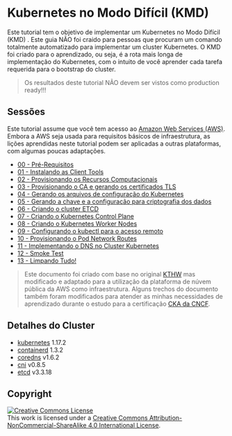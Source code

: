 # Kubernetes no Modo Difícil (KMD)
Este tutorial tem o objetivo de implementar um Kubernetes no Modo Difícil (KMD) . Este guia NÃO foi craido para pessoas que procuram um comando totalmente automatizado para implementar um cluster Kubernetes. O KMD foi criado para o aprendizado, ou seja, é a rota mais longa de implementação do Kubernetes, com o intuito de você aprender cada tarefa requerida para o bootstrap do cluster.

> Os resultados deste tutorial NÃO devem ser vistos como production ready!!!

## Sessões

Este tutorial assume que você tem acesso ao [Amazon Web Services (AWS)](https://aws.amazon.com). Embora a AWS seja usada para requisitos básicos de infraestrutura, as lições aprendidas neste tutorial podem ser aplicadas a outras plataformas, com algumas poucas adaptações.

* [00 - Pré-Requisitos](docs/00-prerequisits.md)
* [01 - Instalando as Client Tools](docs/01-client-tools.md)
* [02 - Provisionando os Recursos Computacionais](docs/02-compute-resources.md)
* [03 - Provisionando o CA e gerando os certificados TLS](docs/03-certificate-authority.md)
* [04 - Gerando os arquivos de configuração do Kubernetes](docs/04-kubernetes-configuration-files.md)
* [05 - Gerando a chave e a configuracão para criptografia dos dados](docs/05-data-encryption-keys.md)
* [06 - Criando o cluster ETCD](docs/06-bootstrapping-etcd.md)
* [07 - Criando o Kubernetes Control Plane](docs/07-bootstrapping-kubernetes-controllers.md)
* [08 - Criando o Kubernetes Worker Nodes](docs/08-bootstrapping-kubernetes-workers.md)
* [09 - Configurando o kubectl para o acesso remoto](docs/09-configuring-kubectl.md)
* [10 - Provisionando o Pod Network Routes](docs/10-pod-network-routes.md)
* [11 - Implementando o DNS no Cluster Kubernetes](docs/11-dns-addon.md)
* [12 - Smoke Test](docs/12-smoke-test.md)
* [13 - Limpando Tudo!](docs/13-cleanup.md)

> Este documento foi criado com base no original [KTHW](https://github.com/kelseyhightower/kubernetes-the-hard-way) mas modificado e adaptado para a utilização da plataforma de núvem pública da AWS como infraestrutura. Alguns trechos do documento também foram modificados para atender as minhas necessidades de aprendizado durante o estudo para a certificação [CKA da CNCF](https://www.cncf.io/certification/cka/).

## Detalhes do Cluster

* [kubernetes](https://github.com/kubernetes/kubernetes) 1.17.2
* [containerd](https://github.com/containerd/containerd) 1.3.2
* [coredns](https://github.com/coredns/coredns) v1.6.2
* [cni](https://github.com/containernetworking/cni) v0.8.5
* [etcd](https://github.com/coreos/etcd) v3.3.18

## Copyright

<a rel="license" href="http://creativecommons.org/licenses/by-nc-sa/4.0/"><img alt="Creative Commons License" style="border-width:0" src="https://i.creativecommons.org/l/by-nc-sa/4.0/88x31.png" /></a><br />This work is licensed under a <a rel="license" href="http://creativecommons.org/licenses/by-nc-sa/4.0/">Creative Commons Attribution-NonCommercial-ShareAlike 4.0 International License</a>.
